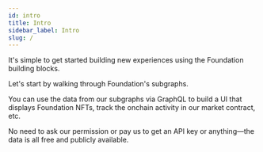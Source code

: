```yaml
---
id: intro
title: Intro
sidebar_label: Intro
slug: /
---
```



It's simple to get started building new experiences using the Foundation building blocks.

Let's start by walking through Foundation's subgraphs.

You can use the data from our subgraphs via GraphQL to build a UI that displays Foundation NFTs, track the onchain activity in our market contract, etc.

No need to ask our permission or pay us to get an API key or anything—the data is all free and publicly available.